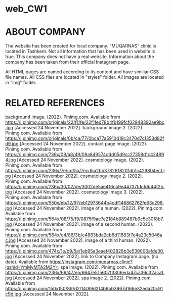 # web_CW1

# ABOUT COMPANY
The website has been created for local company. "MUQARNAS" clinic is located in Tashkent. Not all information that has been used in website is true.
This company does not have a real website. Information about the company has been taken from their official Instagram page.


All HTML pages are named according to its content and have similiar CSS file names.
All CSS files are located in "styles" folder.
All images are located in "img" folder.


# RELATED REFERENCES
background image. (2022). Pinimg.com. Available from https://i.pinimg.com/originals/22/f1/fe/22f1fed78b4fb199fcf02948392ae9bc.jpg [Accessed 24 November 2022].
background image 2. (2022). Pinimg.com. Available from https://i.pinimg.com/originals/0b/ca/77/0bca77a5910d18c3470d7c1353d82fd9.jpg [Accessed 24 November 2022].
contact page image. (2022). Pinimg.com. Available from https://i.pinimg.com/736x/09/a8/49/09a849574ddd05d9cc27358d1c424894.jpg [Accessed 24 November 2022].
cosmetology image. (2022). Pinimg.com. Available from https://i.pinimg.com/236x/7e/cd/5a/7ecd5a2bb3782618201db1c429804ecf.jpg [Accessed 24 November 2022].
cosmetology image 2. (2022). Pinimg.com. Available from https://i.pinimg.com/736x/30/02/de/3002de5ae416ca9e44737fdcfdb44f2b.jpg [Accessed 24 November 2022].
cosmetology image 3. (2022). Pinimg.com. Available from https://i.pinimg.com/550x/eb/12/97/eb12973644b4cdf146862762fe63c298.jpg [Accessed 24 November 2022].
image of a human. (2022). Pinimg.com. Available from https://i.pinimg.com/564x/08/75/f9/0875f9ae7e2184b889487b9c5e30f8b7.jpg [Accessed 24 November 2022].
image of a second human. (2022). Pinimg.com. Available from https://i.pinimg.com/564x/e4/86/3b/e4863bda2eb6d11683f7e4a23c5046ac.jpg [Accessed 24 November 2022].
image of a third human. (2022). Pinimg.com. Available from https://i.pinimg.com/474x/1e/b9/5a/1eb95a3eaef402828b3e539006afde30.jpg [Accessed 24 November 2022].
link to Company Instagram page. (no date). Available from https://instagram.com/muqarnas.clinic?igshid=YmMyMTA2M2Y=.
spa image. (2022). Pinimg.com. Available from https://i.pinimg.com/236x/66/47/e5/6647e515607f3306eda47ca36c32aca1.jpg [Accessed 24 November 2022].
spa image 2. (2022). Pinimg.com. Available from https://i.pinimg.com/150x150/89/d2/14/89d214b9bb3967d166e32eda20c91c9d.jpg [Accessed 24 November 2022].
